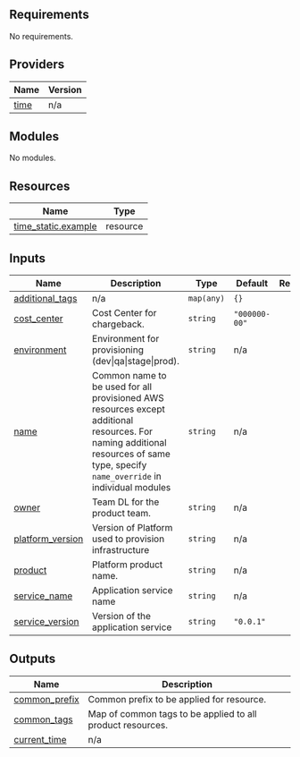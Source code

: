 ## Requirements

No requirements.

## Providers

| Name | Version |
|------|---------|
| <a name="provider_time"></a> [time](#provider\_time) | n/a |

## Modules

No modules.

## Resources

| Name | Type |
|------|------|
| [time_static.example](https://registry.terraform.io/providers/hashicorp/time/latest/docs/resources/static) | resource |

## Inputs

| Name | Description | Type | Default | Required |
|------|-------------|------|---------|:--------:|
| <a name="input_additional_tags"></a> [additional\_tags](#input\_additional\_tags) | n/a | `map(any)` | `{}` | no |
| <a name="input_cost_center"></a> [cost\_center](#input\_cost\_center) | Cost Center for chargeback. | `string` | `"000000-00"` | no |
| <a name="input_environment"></a> [environment](#input\_environment) | Environment for provisioning (dev\|qa\|stage\|prod). | `string` | n/a | yes |
| <a name="input_name"></a> [name](#input\_name) | Common name to be used for all provisioned AWS resources except additional resources. For naming additional resources of same type, specify `name_override` in individual modules | `string` | n/a | yes |
| <a name="input_owner"></a> [owner](#input\_owner) | Team DL for the product team. | `string` | n/a | yes |
| <a name="input_platform_version"></a> [platform\_version](#input\_platform\_version) | Version of Platform used to provision infrastructure | `string` | n/a | yes |
| <a name="input_product"></a> [product](#input\_product) | Platform product name. | `string` | n/a | yes |
| <a name="input_service_name"></a> [service\_name](#input\_service\_name) | Application service name | `string` | n/a | yes |
| <a name="input_service_version"></a> [service\_version](#input\_service\_version) | Version of the application service | `string` | `"0.0.1"` | no |

## Outputs

| Name | Description |
|------|-------------|
| <a name="output_common_prefix"></a> [common\_prefix](#output\_common\_prefix) | Common prefix to be applied for resource. |
| <a name="output_common_tags"></a> [common\_tags](#output\_common\_tags) | Map of common tags to be applied to all product resources. |
| <a name="output_current_time"></a> [current\_time](#output\_current\_time) | n/a |
